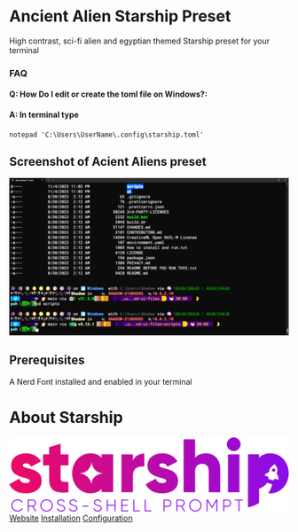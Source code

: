 # Ancient Alien Starship Preset
High contrast, sci-fi alien and egyptian themed Starship preset for your terminal

### FAQ
#### Q: How Do I edit or create the toml file on Windows?:
#### A: In terminal type 

```code
notepad 'C:\Users\UserName\.config\starship.toml'
```

## Screenshot of Acient Aliens preset
![Ancient Aliens Starsip Preset Example Screenshot](https://github.com/00face/AncientAlienStarship/blob/main/ancientaliens_screenshot.png?raw=true "Ancient Aliens Starsip Preset Example Screenshot")

## Prerequisites
A Nerd Font installed and enabled in your terminal

# About Starship
![Starship Logo](https://raw.githubusercontent.com/starship/starship/master/media/logo.png "Starship Logo =150x150")
[Website](https://starship.rs/) [Installation](https://starship.rs/guide/#%F0%9F%9A%80-installation) [Configuration](https://starship.rs/config/)
